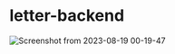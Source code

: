 # letter-backend

![Screenshot from 2023-08-19 00-19-47](https://github.com/Lebackrobot/letter-backend/assets/49316490/18ae5403-42de-4e3a-af7f-f80f91a08007)
